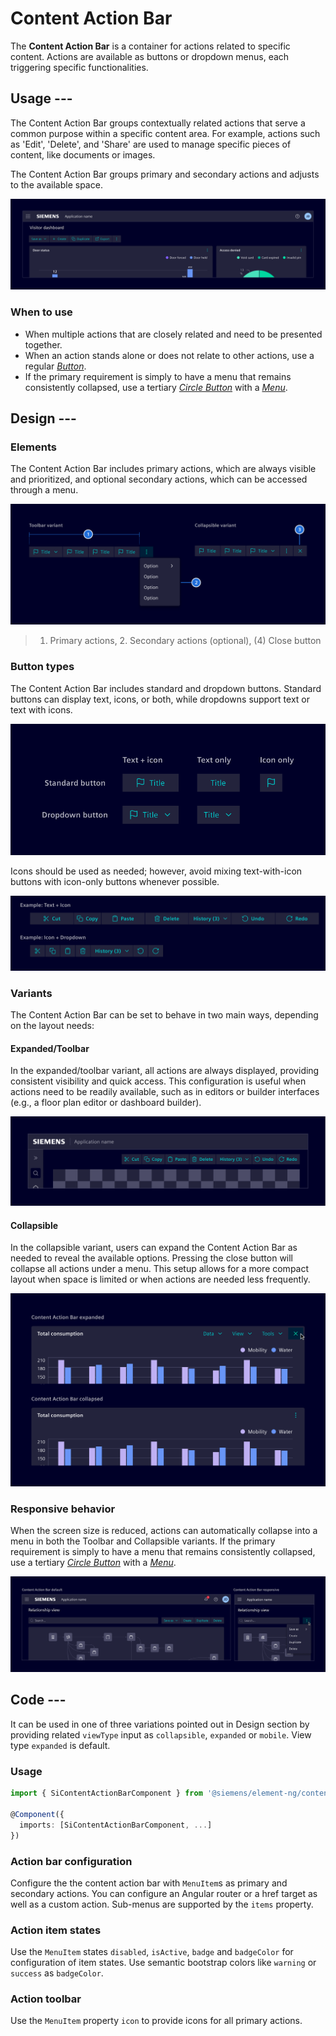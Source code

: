 # Content Action Bar

<!-- markdownlint-disable MD033 -->

The **Content Action Bar** is a container for actions related to specific content.
Actions are available as buttons or dropdown menus, each triggering specific functionalities.

## Usage ---

The Content Action Bar groups contextually related actions that serve a common purpose within a specific content area.
For example, actions such as 'Edit', 'Delete', and 'Share' are used to manage specific pieces of content, like documents or images.

The Content Action Bar groups primary and secondary actions and adjusts to the available space.

![Content action bar](images/content-action-bar.png)

### When to use

- When multiple actions that are closely related and need to be presented together.
- When an action stands alone or does not relate to other actions, use a regular [*Button*](../buttons-menus/buttons.md).
- If the primary requirement is simply to have a menu that remains consistently collapsed,
  use a tertiary [*Circle Button*](../buttons-menus/buttons.md) with a [*Menu*](../buttons-menus/menu.md).

## Design ---

### Elements

The Content Action Bar includes primary actions, which are always visible and prioritized, and optional secondary actions, which can be accessed through a menu.

![Content action elements](images/content-action-bar-elements.png)

> 1. Primary actions, 2. Secondary actions (optional), (4) Close button

### Button types

The Content Action Bar includes standard and dropdown buttons.
Standard buttons can display text, icons, or both, while dropdowns support text or text with icons.

![Content action button types](images/content-action-bar-buttons.png)

Icons should be used as needed; however, avoid mixing text-with-icon buttons with icon-only buttons whenever possible.

![Content action button types examples](images/content-action-bar-buttons-examples.png)

### Variants

The Content Action Bar can be set to behave in two main ways, depending on the layout needs:

#### Expanded/Toolbar

In the expanded/toolbar variant, all actions are always displayed, providing consistent visibility and quick access.
This configuration is useful when actions need to be readily available, such as in editors or builder interfaces
(e.g., a floor plan editor or dashboard builder).

![Content action toolbar](images/content-action-bar-toolbar.png)

#### Collapsible

In the collapsible variant, users can expand the Content Action Bar as needed to reveal the available options.
Pressing the close button will collapse all actions under a menu.
This setup allows for a more compact layout when space is limited or when actions are needed less frequently.

![Content action collapsible](images/content-action-bar-collapsible.png)

### Responsive behavior

When the screen size is reduced, actions can automatically collapse into a menu in both the Toolbar and Collapsible variants.
If the primary requirement is simply to have a menu that remains consistently collapsed,
use a tertiary [*Circle Button*](../buttons-menus/buttons.md) with a [*Menu*](../buttons-menus/menu.md).

![Content action responsive](images/content-action-bar-responsive.png)

## Code ---

It can be used in one of three variations pointed out in Design section by
providing related `viewType` input as `collapsible`, `expanded` or `mobile`.
View type `expanded` is default.

### Usage

```ts
import { SiContentActionBarComponent } from '@siemens/element-ng/content-action-bar';

@Component({
  imports: [SiContentActionBarComponent, ...]
})
```

### Action bar configuration

Configure the the content action bar with `MenuItem`s as primary and secondary actions. You can
configure an Angular router or a href target as well as a custom action. Sub-menus are supported
by the `items` property.

<si-docs-component example="si-content-action-bar/si-content-action-bar" height="400"></si-docs-component>

### Action item states

Use the `MenuItem` states `disabled`, `isActive`, `badge` and `badgeColor` for configuration of item states.
Use semantic bootstrap colors like `warning` or `success` as `badgeColor`.

<si-docs-component example="si-content-action-bar/si-content-action-bar-states" height="400"></si-docs-component>

### Action toolbar

Use the `MenuItem` property `icon` to provide icons for all primary actions.

<si-docs-component example="si-content-action-bar/si-content-action-bar-toolbar" height="400"></si-docs-component>

<si-docs-api component="SiContentActionBarComponent"></si-docs-api>

<si-docs-types></si-docs-types>
